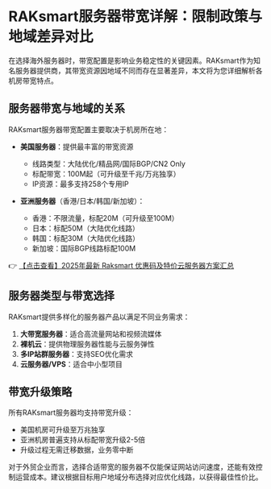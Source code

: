 # RAKsmart服务器带宽详解：限制政策与地域差异对比

在选择海外服务器时，带宽配置是影响业务稳定性的关键因素。RAKsmart作为知名服务器提供商，其带宽资源因地域不同而存在显著差异，本文将为您详细解析各机房带宽特点。

## 服务器带宽与地域的关系

RAKsmart服务器带宽配置主要取决于机房所在地：

- **美国服务器**：提供最丰富的带宽资源
  - 线路类型：大陆优化/精品网/国际BGP/CN2 Only
  - 标配带宽：100M起（可升级至千兆/万兆独享）
  - IP资源：最多支持258个专用IP

- **亚洲服务器**（香港/日本/韩国/新加坡）：
  - 香港：不限流量，标配20M（可升级至100M）
  - 日本：标配50M（大陆优化线路）
  - 韩国：标配30M（大陆优化线路）
  - 新加坡：国际BGP线路标配100M

👉 [【点击查看】2025年最新 Raksmart 优惠码及特价云服务器方案汇总](https://bit.ly/raksmart)

## 服务器类型与带宽选择

RAKsmart提供多样化的服务器产品以满足不同业务需求：

1. **大带宽服务器**：适合高流量网站和视频流媒体
2. **裸机云**：提供物理服务器性能与云服务弹性
3. **多IP站群服务器**：支持SEO优化需求
4. **云服务器/VPS**：适合中小型项目

## 带宽升级策略

所有RAKsmart服务器均支持带宽升级：
- 美国机房可升级至万兆独享
- 亚洲机房普遍支持从标配带宽升级2-5倍
- 升级过程无需迁移数据，业务零中断

对于外贸企业而言，选择合适带宽的服务器不仅能保证网站访问速度，还能有效控制运营成本。建议根据目标用户地域分布选择对应优化线路，以获得最佳性价比。